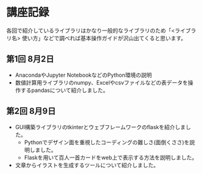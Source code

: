 # 講座記録
各回で紹介しているライブラリはかなり一般的なライブラリのため「<ライブラリ名> 使い方」などで調べれば基本操作ガイドが沢山出てくると思います。
## 第1回 8月2日
+ AnacondaやJupyter NotebookなどのPython環境の説明
+ 数値計算用ライブラリのnumpy、Excelやcsvファイルなどの表データを操作するpandasについて紹介しました。

## 第2回 8月9日
+ GUI構築ライブラリのtkinterとウェブフレームワークのflaskを紹介しました。
    + Pythonでデザイン面を重視したコーディングの難しさ(面倒くささ)を説明しました。
    + Flaskを用いて百人一首カードをweb上で表示する方法を説明しました。
+ 文章からイラストを生成するツールについて紹介しました。

